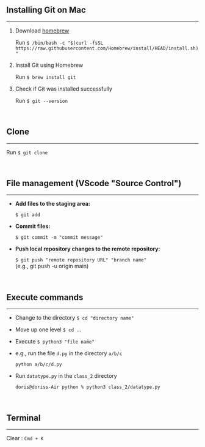 ## Installing Git on Mac
---

1. Download [homebrew](https://brew.sh/)

    Run `$ /bin/bash -c "$(curl -fsSL https://raw.githubusercontent.com/Homebrew/install/HEAD/install.sh)"`

2. Install Git using Homebrew

    Run `$ brew install git`

3. Check if Git was installed successfully

    Run `$ git --version`

<br>

## **Clone**
---

Run `$ git clone`

<Clone using SSH>

<br>

## **File management (VScode "Source Control")**

---

- **Add files to the staging area:**
    
    `$ git add`
    

- **Commit files:**
    
    `$ git commit -m "commit message"`
    

- **Push local repository changes to the remote repository:**
    
    `$ git push "remote repository URL" "branch name"`<br>(e.g., git push -u origin main)
    
<br>

## Execute commands

---

- Change to the directory `$ cd "directory name"`
- Move up one level `$ cd ..`
- Execute `$ python3 "file name"`

- e.g., run the file `d.py` in the directory `a/b/c`
    
    `python a/b/c/d.py`
    
- Run `datatype.py` in the `class_2` directory
    
    `doris@doriss-Air python % python3 class_2/datatype.py`


<br>

## Terminal

---

Clear : `Cmd + K`